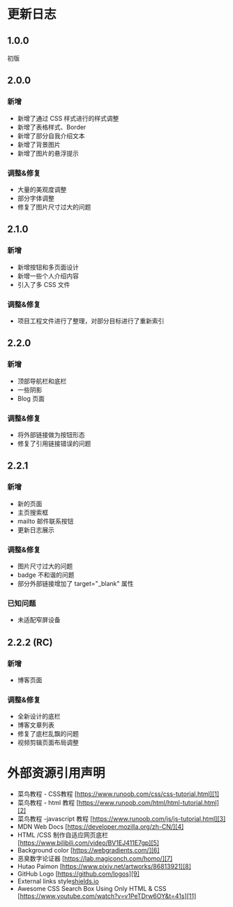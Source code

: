 # 更新日志
## 1.0.0
初版


## 2.0.0
### 新增
- 新增了通过 CSS 样式进行的样式调整
- 新增了表格样式、Border
- 新增了部分自我介绍文本
- 新增了背景图片
- 新增了图片的悬浮提示

### 调整&修复
- 大量的美观度调整
- 部分字体调整
- 修复了图片尺寸过大的问题

## 2.1.0
### 新增
- 新增按钮和多页面设计
- 新增一些个人介绍内容
- 引入了多 CSS 文件
### 调整&修复
- 项目工程文件进行了整理，对部分目标进行了重新索引
## 2.2.0
### 新增
- 顶部导航栏和底栏
- 一些阴影
- Blog 页面
### 调整&修复
- 将外部链接做为按钮形态
- 修复了引用链接错误的问题

## 2.2.1
### 新增
- 新的页面
- 主页搜索框
- mailto 邮件联系按钮
- 更新日志展示
### 调整&修复
- 图片尺寸过大的问题
- badge 不和谐的问题
- 部分外部链接增加了 target="\_blank" 属性
### 已知问题
- 未适配窄屏设备

## 2.2.2 (RC)
### 新增
- 博客页面
### 调整&修复
- 全新设计的底栏
- 博客文章列表
- 修复了底栏乱飘的问题
- 视频剪辑页面布局调整

# 外部资源引用声明
- 菜鸟教程 - CSS教程 [https://www.runoob.com/css/css-tutorial.html][1]
- 菜鸟教程 - html 教程 [https://www.runoob.com/html/html-tutorial.html][2]
- 菜鸟教程 -javascript 教程 [https://www.runoob.com/js/js-tutorial.html][3]
- MDN Web Docs [https://developer.mozilla.org/zh-CN/][4]
- HTML /CSS 制作自适应网页底栏 [https://www.bilibili.com/video/BV1EJ411E7gp][5]
- Background color [https://webgradients.com/][6]
- 恶臭数字论证器 [https://lab.magiconch.com/homo/][7]
- Hutao Paimon [https://www.pixiv.net/artworks/86813921][8]
- GitHub Logo [https://github.com/logos][9]
- External links style[shields.io][10]
- Awesome CSS Search Box Using Only HTML & CSS [https://www.youtube.com/watch?v=v1PeTDrw6OY&t=41s][11]

[1]:	https://www.runoob.com/css/css-tutorial.html
[2]:	https://www.runoob.com/html/html-tutorial.html
[3]:	https://www.runoob.com/js/js-tutorial.html
[4]:	https://developer.mozilla.org/zh-CN/
[5]:	https://www.bilibili.com/video/BV1EJ411E7gp
[6]:	https://webgradients.com/
[7]:	https://lab.magiconch.com/homo/
[8]:	https://www.pixiv.net/artworks/86813921
[9]:	https://github.com/logos
[10]:	shields.io
[11]:	https://www.youtube.com/watch?v=v1PeTDrw6OY&t=41s